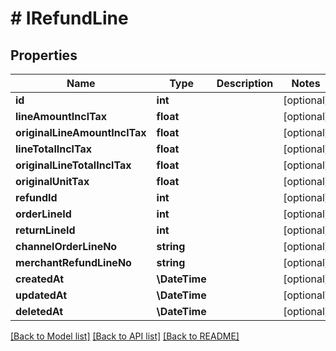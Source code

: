 # # IRefundLine

## Properties

Name | Type | Description | Notes
------------ | ------------- | ------------- | -------------
**id** | **int** |  | [optional]
**lineAmountInclTax** | **float** |  | [optional]
**originalLineAmountInclTax** | **float** |  | [optional]
**lineTotalInclTax** | **float** |  | [optional]
**originalLineTotalInclTax** | **float** |  | [optional]
**originalUnitTax** | **float** |  | [optional]
**refundId** | **int** |  | [optional]
**orderLineId** | **int** |  | [optional]
**returnLineId** | **int** |  | [optional]
**channelOrderLineNo** | **string** |  | [optional]
**merchantRefundLineNo** | **string** |  | [optional]
**createdAt** | **\DateTime** |  | [optional]
**updatedAt** | **\DateTime** |  | [optional]
**deletedAt** | **\DateTime** |  | [optional]

[[Back to Model list]](../../README.md#models) [[Back to API list]](../../README.md#endpoints) [[Back to README]](../../README.md)
